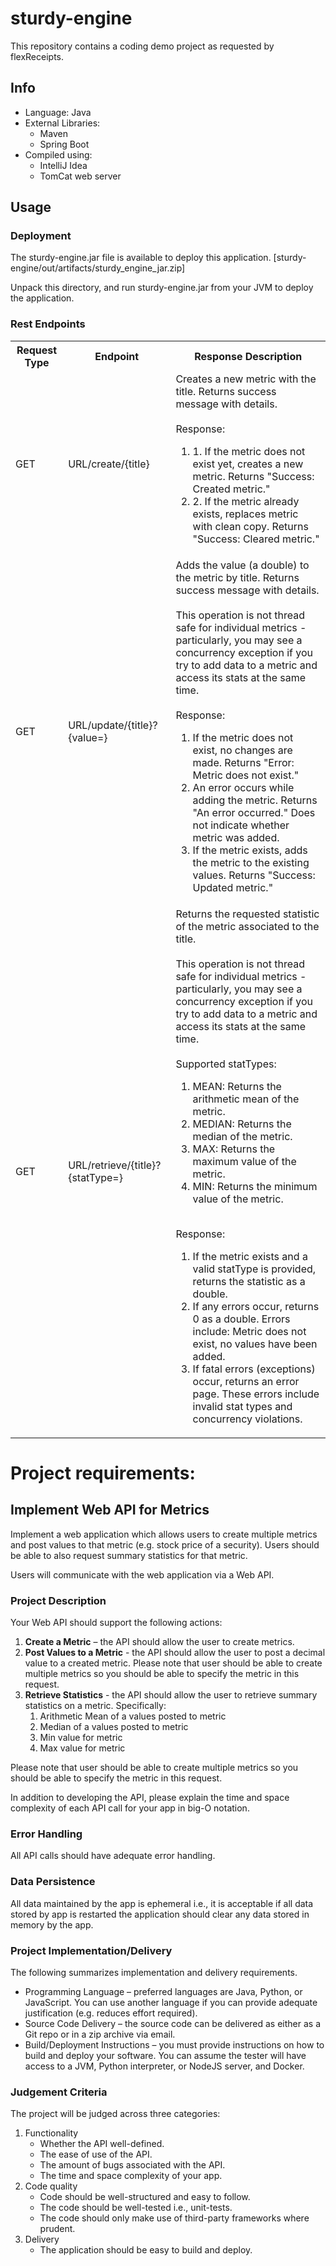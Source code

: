 # sturdy-engine
This repository contains a coding demo project as requested by flexReceipts.

## Info
* Language: Java
* External Libraries:
    * Maven
    * Spring Boot
* Compiled using:
    * IntelliJ Idea
    * TomCat web server
    
## Usage
### Deployment
The sturdy-engine.jar file is available to deploy this application.
[sturdy-engine/out/artifacts/sturdy_engine_jar.zip]

Unpack this directory, and run sturdy-engine.jar from your JVM to deploy the application.

### Rest Endpoints
<table>
  <tr>
    <th>Request Type</th>
    <th>Endpoint</th>
    <th>Response Description</th>
  </tr>
  <tr>
    <td>GET</td>
    <td>URL/create/{title}</td>
    <td>Creates a new metric with the title. Returns success message with details.<br><br>Response:<ol><li>1. If the metric does not exist yet, creates a new metric. Returns "Success: Created metric."</li><li>2. If the metric already exists, replaces metric with clean copy. Returns "Success: Cleared metric."</li></ol></td>
  </tr>
  <tr>
    <td>GET</td>
    <td>URL/update/{title}?{value=}</td>
    <td>Adds the value (a double) to the metric by title. Returns success message with details.<br><br>This operation is not thread safe for individual metrics - particularly, you may see a concurrency exception if you try to add data to a metric and access its stats at the same time.<br><br>Response:<ol><li>If the metric does not exist, no changes are made. Returns "Error: Metric does not exist."</li><li>An error occurs while adding the metric. Returns "An error occurred." Does not indicate whether metric was added.</li><li>If the metric exists, adds the metric to the existing values. Returns "Success: Updated metric."</li></ol></td>
  </tr>
  <tr>
    <td>GET</td>
    <td>URL/retrieve/{title}?{statType=}</td>
    <td>Returns the requested statistic of the metric associated to the title.<br><br>This operation is not thread safe for individual metrics - particularly, you may see a concurrency exception if you try to add data to a metric and access its stats at the same time.<br><br>Supported statTypes:<ol><li>MEAN: Returns the arithmetic mean of the metric.</li><li>MEDIAN: Returns the median of the metric.</li><li>MAX: Returns the maximum value of the metric.</li><li>MIN: Returns the minimum value of the metric.</li></ol><br>Response:<ol><li>If the metric exists and a valid statType is provided, returns the statistic as a double.</li><li>If any errors occur, returns 0 as a double. Errors include: Metric does not exist, no values have been added.</li><li>If fatal errors (exceptions) occur, returns an error page. These errors include invalid stat types and concurrency violations.</ol></td>
  </tr>
</table>


# Project requirements:

## Implement Web API for Metrics
Implement a web application which allows users to create multiple metrics and post values to that metric (e.g. stock price of a security). Users should be able to also request summary statistics for that metric.

Users will communicate with the web application via a Web API.

### Project Description
Your Web API should support the following actions:

1. **Create a Metric** – the API should allow the user to create metrics.
2. **Post Values to a Metric** - the API should allow the user to post a decimal value to a created metric. Please note that user should be able to create multiple metrics so you should be able to specify the metric in this request.
3. **Retrieve Statistics** - the API should allow the user to retrieve summary statistics on a metric. Specifically:
    1. Arithmetic Mean of a values posted to metric
    2. Median of a values posted to metric
    3. Min value for metric
    4. Max value for metric

Please note that user should be able to create multiple metrics so you should be able to specify the metric in this request.

In addition to developing the API, please explain the time and space complexity of each API call for your app in big-O notation.

### Error Handling
All API calls should have adequate error handling.

### Data Persistence
All data maintained by the app is ephemeral i.e., it is acceptable if all data stored by app is restarted the application should clear any data stored in memory by the app.

### Project Implementation/Delivery
The following summarizes implementation and delivery requirements.

* Programming Language – preferred languages are Java, Python, or JavaScript. You can use another language if you can provide adequate justification (e.g. reduces effort required).
* Source Code Delivery – the source code can be delivered as either as a Git repo or in a zip archive via email.
* Build/Deployment Instructions – you must provide instructions on how to build and deploy your software. You can assume the tester will have access to a JVM, Python interpreter, or NodeJS server, and Docker.

### Judgement Criteria
The project will be judged across three categories:
1. Functionality
    * Whether the API well-defined.
    * The ease of use of the API.
    * The amount of bugs associated with the API.
    * The time and space complexity of your app.
2. Code quality
    * Code should be well-structured and easy to follow.
    * The code should be well-tested i.e., unit-tests.
    * The code should only make use of third-party frameworks where prudent.
3. Delivery
    * The application should be easy to build and deploy.
